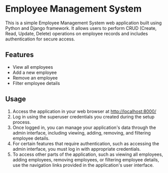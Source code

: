 # Employee Management System

This is a simple Employee Management System web application built using Python and Django framework. It allows users to perform CRUD (Create, Read, Update, Delete) operations on employee records and includes authentication for secure access.

## Features

- View all employees
- Add a new employee
- Remove an employee
- Filter employee details

## Usage

1. Access the application in your web browser at [http://localhost:8000/](http://localhost:8000/)
2. Log in using the superuser credentials you created during the setup process.
3. Once logged in, you can manage your application's data through the admin interface, including viewing, adding, removing, and filtering employee details.
4. For certain features that require authentication, such as accessing the admin interface, you must log in with appropriate credentials.
5. To access other parts of the application, such as viewing all employees, adding employees, removing employees, or filtering employee details, use the navigation links provided in the application's user interface.
